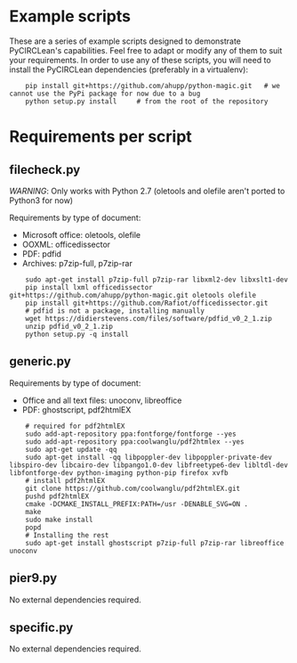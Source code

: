 Example scripts
===============

These are a series of example scripts designed to demonstrate PyCIRCLean's capabilities. Feel free to
adapt or modify any of them to suit your requirements. In order to use any of these scripts, you will need to
install the PyCIRCLean dependencies (preferably in a virtualenv):

```
    pip install git+https://github.com/ahupp/python-magic.git   # we cannot use the PyPi package for now due to a bug
    python setup.py install     # from the root of the repository
```

Requirements per script
=======================


filecheck.py
------------

*WARNING*: Only works with Python 2.7 (oletools and olefile aren't ported to Python3 for now)

Requirements by type of document:
* Microsoft office: oletools, olefile
* OOXML: officedissector
* PDF: pdfid
* Archives: p7zip-full, p7zip-rar


```
    sudo apt-get install p7zip-full p7zip-rar libxml2-dev libxslt1-dev
    pip install lxml officedissector git+https://github.com/ahupp/python-magic.git oletools olefile
    pip install git+https://github.com/Rafiot/officedissector.git
    # pdfid is not a package, installing manually
    wget https://didierstevens.com/files/software/pdfid_v0_2_1.zip
    unzip pdfid_v0_2_1.zip
    python setup.py -q install
```

generic.py
----------

Requirements by type of document:
* Office and all text files: unoconv, libreoffice
* PDF: ghostscript, pdf2htmlEX

```
    # required for pdf2htmlEX
    sudo add-apt-repository ppa:fontforge/fontforge --yes
    sudo add-apt-repository ppa:coolwanglu/pdf2htmlex --yes
    sudo apt-get update -qq
    sudo apt-get install -qq libpoppler-dev libpoppler-private-dev libspiro-dev libcairo-dev libpango1.0-dev libfreetype6-dev libltdl-dev libfontforge-dev python-imaging python-pip firefox xvfb
    # install pdf2htmlEX
    git clone https://github.com/coolwanglu/pdf2htmlEX.git
    pushd pdf2htmlEX
    cmake -DCMAKE_INSTALL_PREFIX:PATH=/usr -DENABLE_SVG=ON .
    make
    sudo make install
    popd
    # Installing the rest
    sudo apt-get install ghostscript p7zip-full p7zip-rar libreoffice unoconv
```

pier9.py
--------

No external dependencies required.

specific.py
-----------

No external dependencies required.
